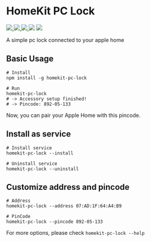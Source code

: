 # HomeKit PC Lock
<p>
    <a href="https://www.npmjs.com/package/homekit-pc-lock" target="_blank">
        <img src="https://img.shields.io/npm/v/homekit-pc-lock" />
    </a>
    <a href="https://github.com/leng-yue/homekit-pc-lock/actions/workflows/ci.yml" target="_blank">
        <img src="https://img.shields.io/github/workflow/status/leng-yue/homekit-pc-lock/CI" />
    </a>
    <a href="https://www.npmjs.com/package/homekit-pc-lock" target="_blank">
        <img src="https://img.shields.io/node/v/homekit-pc-lock" />
    </a>
    <img src="https://img.shields.io/github/license/leng-yue/homekit-pc-lock" />
    <a href="https://www.npmjs.com/package/homekit-pc-lock" target="_blank">
        <img src="https://img.shields.io/npm/dt/homekit-pc-lock" />
    </a>
</p>

A simple pc lock connected to your apple home

## Basic Usage
```shell
# Install
npm install -g homekit-pc-lock

# Run
homekit-pc-lock
# -> Accessory setup finished!
# -> Pincode: 892-05-133
```

Now, you can pair your Apple Home with this pincode. 

## Install as service
```shell
# Install service
homekit-pc-lock --install

# Uninstall service
homekit-pc-lock --uninstall
```

## Customize address and pincode
```
# Address
homekit-pc-lock --address 07:AD:1F:64:A4:B9

# PinCode
homekit-pc-lock --pincode 892-05-133
```

For more options, please check `homekit-pc-lock --help`
